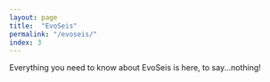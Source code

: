```yaml
---
layout: page
title:  "EvoSeis"
permalink: "/evoseis/"
index: 3
---
```


Everything you need to know about EvoSeis is here, to say...nothing!
